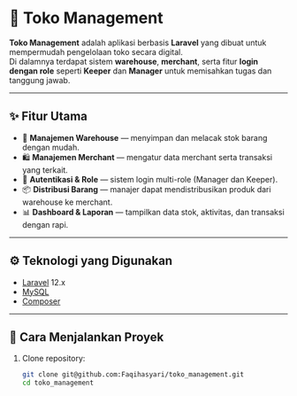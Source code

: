 # 🏪 Toko Management

**Toko Management** adalah aplikasi berbasis **Laravel** yang dibuat untuk mempermudah pengelolaan toko secara digital.  
Di dalamnya terdapat sistem **warehouse**, **merchant**, serta fitur **login dengan role** seperti **Keeper** dan **Manager** untuk memisahkan tugas dan tanggung jawab.

---

## ✨ Fitur Utama

- 🧾 **Manajemen Warehouse** — menyimpan dan melacak stok barang dengan mudah.  
- 🛍️ **Manajemen Merchant** — mengatur data merchant serta transaksi yang terkait.  
- 🔐 **Autentikasi & Role** — sistem login multi-role (Manager dan Keeper).  
- 📦 **Distribusi Barang** — manajer dapat mendistribusikan produk dari warehouse ke merchant.  
- 📊 **Dashboard & Laporan** — tampilkan data stok, aktivitas, dan transaksi dengan rapi.  

---
## ⚙️ Teknologi yang Digunakan

- [Laravel](https://laravel.com/) 12.x  
- [MySQL](https://www.mysql.com/)  
- [Composer](https://getcomposer.org/)  

---

## 🚀 Cara Menjalankan Proyek

1. Clone repository:
   ```bash
   git clone git@github.com:Faqihasyari/toko_management.git
   cd toko_management
